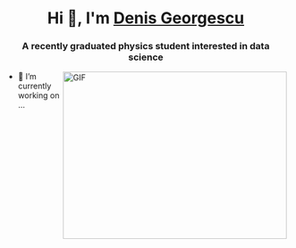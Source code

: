 <h1 align="center">Hi 👋, I'm <a href="https://www.linkedin.com/in/denis-georgescu/" target="blank">
Denis Georgescu</a></h1>
<h3 align="center">A recently graduated physics student interested in data science</h3>


<img align="right" top="500" height="300" width="400" alt="GIF" src="facegif2.gif">
</a>

- 🔭 I’m currently working on ...


<!--
**dgeorgescu1/dgeorgescu1** is a ✨ _special_ ✨ repository because its `README.md` (this file) appears on your GitHub profile.

Here are some ideas to get you started:

- 🔭 I’m currently working on ...
- 🌱 I’m currently learning ...
- 👯 I’m looking to collaborate on ...
- 🤔 I’m looking for help with ...
- 💬 Ask me about ...
- 📫 How to reach me: ...
- 😄 Pronouns: ...
- ⚡ Fun fact: ...
-->

